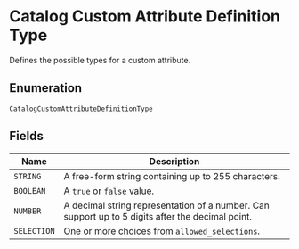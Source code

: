 <!-- Optimized: 2025-10-06 -->
<!-- RPM: 1.6.2.1.1.6.2.1_catalog-custom-attribute-definition-type_20251006 -->
<!-- Session: E2E RPM DNA Application -->
<!-- AOM: RND (Reggie & Dro) -->
<!-- COI: TECHNOLOGY -->
<!-- RPM: HIGH -->
<!-- ACTION: BUILD -->


# Catalog Custom Attribute Definition Type

Defines the possible types for a custom attribute.

## Enumeration

`CatalogCustomAttributeDefinitionType`

## Fields

| Name | Description |
|  --- | --- |
| `STRING` | A free-form string containing up to 255 characters. |
| `BOOLEAN` | A `true` or `false` value. |
| `NUMBER` | A decimal string representation of a number. Can support up to 5 digits after the decimal point. |
| `SELECTION` | One or more choices from `allowed_selections`. |
